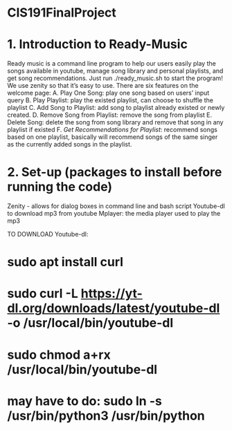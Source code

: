 # CIS191FinalProject

# 1. Introduction to Ready-Music
Ready music is a command line program to help our users easily play the songs available in youtube, manage song library and personal playlists, and get song recommendations.
Just run ./ready_music.sh to start the program!
We use zenity so that it’s easy to use. There are six features on the welcome page: 
A. Play One Song: play one song based on users’ input query
B. Play Playlist: play the existed playlist, can choose to shuffle the playlist
C. Add Song to Playlist: add song to playlist already existed or newly created. 
D. Remove Song from Playlist: remove the song from playlist 
E. Delete Song: delete the song from song library and remove that song in any playlist if existed
F. *Get Recommendations for Playlist*: recommend songs based on one playlist, basically will recommend songs of the same singer as the currently added songs in the playlist. 

# 2. Set-up (packages to install before running the code)
Zenity - allows for dialog boxes in command line and bash script
Youtube-dl to download mp3 from youtube
Mplayer: the media player used to play the mp3 

TO DOWNLOAD Youtube-dl:
# sudo apt install curl
# sudo curl -L https://yt-dl.org/downloads/latest/youtube-dl -o /usr/local/bin/youtube-dl
# sudo chmod a+rx /usr/local/bin/youtube-dl
# may have to do: sudo ln -s /usr/bin/python3 /usr/bin/python
